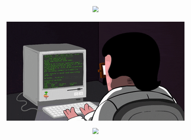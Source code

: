 <!-- 动态打字效果 -->
<h1 align="center">
  <a href="https://sunguoqi.com/">
    <img src="https://readme-typing-svg.herokuapp.com/?lines=%22B-tree...%20JVM...%22;Er,sorry!Solving%2Cproblems!&center=true&size=27">
  </a>
</h1>

<!-- 敲代码的图片 -->
<div align="center" ><img order-radius="100px" src="https://github.com/janwee-sha/janwee-sha/blob/main/material/typing_code.gif"/></div>
<br>

<!-- 贪吃蛇代码贡献图 -->
<div align="center"><img src="https://cdn.jsdelivr.net/gh/janwee-sha/janwee-sha/contribution-snake/github-contribution-grid-snake.svg" /></div>